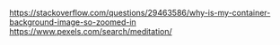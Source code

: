 https://stackoverflow.com/questions/29463586/why-is-my-container-background-image-so-zoomed-in
https://www.pexels.com/search/meditation/